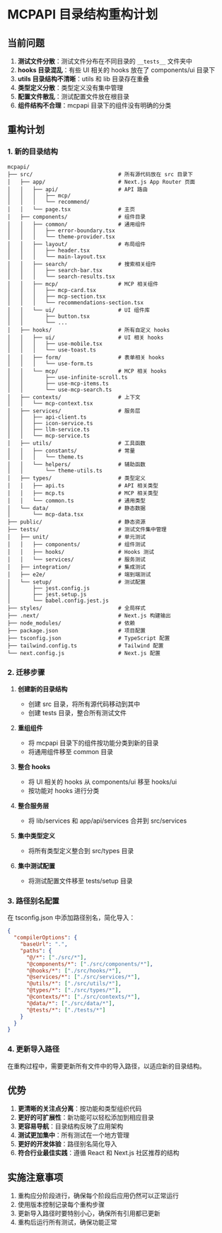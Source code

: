 # MCPAPI 目录结构重构计划

## 当前问题

1. **测试文件分散**：测试文件分布在不同目录的 `__tests__` 文件夹中
2. **hooks 目录混乱**：有些 UI 相关的 hooks 放在了 components/ui 目录下
3. **utils 目录结构不清晰**：utils 和 lib 目录存在重叠
4. **类型定义分散**：类型定义没有集中管理
5. **配置文件散乱**：测试配置文件放在根目录
6. **组件结构不合理**：mcpapi 目录下的组件没有明确的分类

## 重构计划

### 1. 新的目录结构

```
mcpapi/
├── src/                           # 所有源代码放在 src 目录下
│   ├── app/                       # Next.js App Router 页面
│   │   ├── api/                   # API 路由
│   │   │   ├── mcp/
│   │   │   └── recommend/
│   │   └── page.tsx               # 主页
│   ├── components/                # 组件目录
│   │   ├── common/                # 通用组件
│   │   │   ├── error-boundary.tsx
│   │   │   └── theme-provider.tsx
│   │   ├── layout/                # 布局组件
│   │   │   ├── header.tsx
│   │   │   └── main-layout.tsx
│   │   ├── search/                # 搜索相关组件
│   │   │   ├── search-bar.tsx
│   │   │   └── search-results.tsx
│   │   ├── mcp/                   # MCP 相关组件
│   │   │   ├── mcp-card.tsx
│   │   │   ├── mcp-section.tsx
│   │   │   └── recommendations-section.tsx
│   │   └── ui/                    # UI 组件库
│   │       ├── button.tsx
│   │       └── ...
│   ├── hooks/                     # 所有自定义 hooks
│   │   ├── ui/                    # UI 相关 hooks
│   │   │   ├── use-mobile.tsx
│   │   │   └── use-toast.ts
│   │   ├── form/                  # 表单相关 hooks
│   │   │   └── use-form.ts
│   │   └── mcp/                   # MCP 相关 hooks
│   │       ├── use-infinite-scroll.ts
│   │       ├── use-mcp-items.ts
│   │       └── use-mcp-search.ts
│   ├── contexts/                  # 上下文
│   │   └── mcp-context.tsx
│   ├── services/                  # 服务层
│   │   ├── api-client.ts
│   │   ├── icon-service.ts
│   │   ├── llm-service.ts
│   │   └── mcp-service.ts
│   ├── utils/                     # 工具函数
│   │   ├── constants/             # 常量
│   │   │   └── theme.ts
│   │   └── helpers/               # 辅助函数
│   │       └── theme-utils.ts
│   ├── types/                     # 类型定义
│   │   ├── api.ts                 # API 相关类型
│   │   ├── mcp.ts                 # MCP 相关类型
│   │   └── common.ts              # 通用类型
│   └── data/                      # 静态数据
│       └── mcp-data.tsx
├── public/                        # 静态资源
├── tests/                         # 测试文件集中管理
│   ├── unit/                      # 单元测试
│   │   ├── components/            # 组件测试
│   │   ├── hooks/                 # Hooks 测试
│   │   └── services/              # 服务测试
│   ├── integration/               # 集成测试
│   ├── e2e/                       # 端到端测试
│   └── setup/                     # 测试配置
│       ├── jest.config.js
│       ├── jest.setup.js
│       └── babel.config.jest.js
├── styles/                        # 全局样式
├── .next/                         # Next.js 构建输出
├── node_modules/                  # 依赖
├── package.json                   # 项目配置
├── tsconfig.json                  # TypeScript 配置
├── tailwind.config.ts             # Tailwind 配置
└── next.config.js                 # Next.js 配置
```

### 2. 迁移步骤

1. **创建新的目录结构**
   - 创建 src 目录，将所有源代码移动到其中
   - 创建 tests 目录，整合所有测试文件

2. **重组组件**
   - 将 mcpapi 目录下的组件按功能分类到新的目录
   - 将通用组件移至 common 目录

3. **整合 hooks**
   - 将 UI 相关的 hooks 从 components/ui 移至 hooks/ui
   - 按功能对 hooks 进行分类

4. **整合服务层**
   - 将 lib/services 和 app/api/services 合并到 src/services

5. **集中类型定义**
   - 将所有类型定义整合到 src/types 目录

6. **集中测试配置**
   - 将测试配置文件移至 tests/setup 目录

### 3. 路径别名配置

在 tsconfig.json 中添加路径别名，简化导入：

```json
{
  "compilerOptions": {
    "baseUrl": ".",
    "paths": {
      "@/*": ["./src/*"],
      "@components/*": ["./src/components/*"],
      "@hooks/*": ["./src/hooks/*"],
      "@services/*": ["./src/services/*"],
      "@utils/*": ["./src/utils/*"],
      "@types/*": ["./src/types/*"],
      "@contexts/*": ["./src/contexts/*"],
      "@data/*": ["./src/data/*"],
      "@tests/*": ["./tests/*"]
    }
  }
}
```

### 4. 更新导入路径

在重构过程中，需要更新所有文件中的导入路径，以适应新的目录结构。

## 优势

1. **更清晰的关注点分离**：按功能和类型组织代码
2. **更好的可扩展性**：新功能可以轻松添加到相应目录
3. **更容易导航**：目录结构反映了应用架构
4. **测试更加集中**：所有测试在一个地方管理
5. **更好的开发体验**：路径别名简化导入
6. **符合行业最佳实践**：遵循 React 和 Next.js 社区推荐的结构

## 实施注意事项

1. 重构应分阶段进行，确保每个阶段后应用仍然可以正常运行
2. 使用版本控制记录每个重构步骤
3. 更新导入路径时要特别小心，确保所有引用都已更新
4. 重构后运行所有测试，确保功能正常
